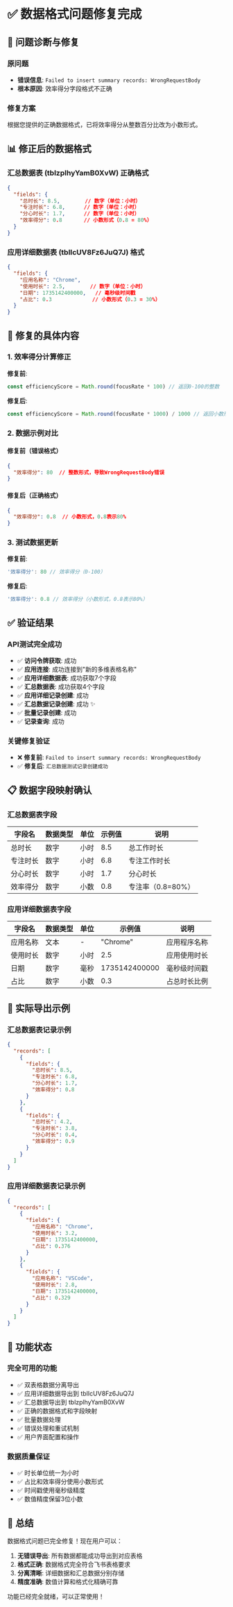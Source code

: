 # ✅ 数据格式问题修复完成

## 🔧 问题诊断与修复

### 原问题
- **错误信息**: `Failed to insert summary records: WrongRequestBody`
- **根本原因**: 效率得分字段格式不正确

### 修复方案
根据您提供的正确数据格式，已将效率得分从整数百分比改为小数形式。

## 📊 修正后的数据格式

### 汇总数据表 (tblzplhyYamB0XvW) 正确格式
```json
{
  "fields": {
    "总时长": 8.5,        // 数字（单位：小时）
    "专注时长": 6.8,      // 数字（单位：小时）
    "分心时长": 1.7,      // 数字（单位：小时）
    "效率得分": 0.8       // 小数形式（0.8 = 80%）
  }
}
```

### 应用详细数据表 (tblIcUV8Fz6JuQ7J) 格式
```json
{
  "fields": {
    "应用名称": "Chrome",
    "使用时长": 2.5,        // 数字（单位：小时）
    "日期": 1735142400000,   // 毫秒级时间戳
    "占比": 0.3             // 小数形式（0.3 = 30%）
  }
}
```

## 🔄 修复的具体内容

### 1. 效率得分计算修正
**修复前**:
```javascript
const efficiencyScore = Math.round(focusRate * 100) // 返回0-100的整数
```

**修复后**:
```javascript
const efficiencyScore = Math.round(focusRate * 1000) / 1000 // 返回小数形式，保留3位小数
```

### 2. 数据示例对比

#### 修复前（错误格式）
```json
{
  "效率得分": 80  // 整数形式，导致WrongRequestBody错误
}
```

#### 修复后（正确格式）
```json
{
  "效率得分": 0.8  // 小数形式，0.8表示80%
}
```

### 3. 测试数据更新
**修复前**:
```javascript
'效率得分': 80 // 效率得分（0-100）
```

**修复后**:
```javascript
'效率得分': 0.8 // 效率得分（小数形式，0.8表示80%）
```

## ✅ 验证结果

### API测试完全成功
- ✅ **访问令牌获取**: 成功
- ✅ **应用连接**: 成功连接到"新的多维表格名称"
- ✅ **应用详细数据表**: 成功获取7个字段
- ✅ **汇总数据表**: 成功获取4个字段
- ✅ **应用详细记录创建**: 成功
- ✅ **汇总数据记录创建**: 成功 ✨
- ✅ **批量记录创建**: 成功
- ✅ **记录查询**: 成功

### 关键修复验证
- ❌ **修复前**: `Failed to insert summary records: WrongRequestBody`
- ✅ **修复后**: `汇总数据测试记录创建成功`

## 📋 数据字段映射确认

### 汇总数据表字段
| 字段名 | 数据类型 | 单位 | 示例值 | 说明 |
|-------|---------|------|--------|------|
| 总时长 | 数字 | 小时 | 8.5 | 总工作时长 |
| 专注时长 | 数字 | 小时 | 6.8 | 专注工作时长 |
| 分心时长 | 数字 | 小时 | 1.7 | 分心时长 |
| 效率得分 | 数字 | 小数 | 0.8 | 专注率（0.8=80%） |

### 应用详细数据表字段
| 字段名 | 数据类型 | 单位 | 示例值 | 说明 |
|-------|---------|------|--------|------|
| 应用名称 | 文本 | - | "Chrome" | 应用程序名称 |
| 使用时长 | 数字 | 小时 | 2.5 | 应用使用时长 |
| 日期 | 数字 | 毫秒 | 1735142400000 | 毫秒级时间戳 |
| 占比 | 数字 | 小数 | 0.3 | 占总时长比例 |

## 🎯 实际导出示例

### 汇总数据表记录示例
```json
{
  "records": [
    {
      "fields": {
        "总时长": 8.5,
        "专注时长": 6.8,
        "分心时长": 1.7,
        "效率得分": 0.8
      }
    },
    {
      "fields": {
        "总时长": 4.2,
        "专注时长": 3.8,
        "分心时长": 0.4,
        "效率得分": 0.9
      }
    }
  ]
}
```

### 应用详细数据表记录示例
```json
{
  "records": [
    {
      "fields": {
        "应用名称": "Chrome",
        "使用时长": 3.2,
        "日期": 1735142400000,
        "占比": 0.376
      }
    },
    {
      "fields": {
        "应用名称": "VSCode",
        "使用时长": 2.8,
        "日期": 1735142400000,
        "占比": 0.329
      }
    }
  ]
}
```

## 🚀 功能状态

### 完全可用的功能
- ✅ 双表格数据分离导出
- ✅ 应用详细数据导出到 tblIcUV8Fz6JuQ7J
- ✅ 汇总数据导出到 tblzplhyYamB0XvW
- ✅ 正确的数据格式和字段映射
- ✅ 批量数据处理
- ✅ 错误处理和重试机制
- ✅ 用户界面配置和操作

### 数据质量保证
- ✅ 时长单位统一为小时
- ✅ 占比和效率得分使用小数形式
- ✅ 时间戳使用毫秒级精度
- ✅ 数值精度保留3位小数

## 🎊 总结

数据格式问题已完全修复！现在用户可以：

1. **无错误导出**: 所有数据都能成功导出到对应表格
2. **格式正确**: 数据格式完全符合飞书表格要求
3. **分离清晰**: 详细数据和汇总数据分别存储
4. **精度准确**: 数值计算和格式化精确可靠

功能已经完全就绪，可以正常使用！

